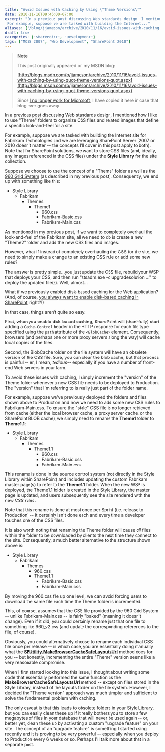 ```yaml
---
title: "Avoid Issues with Caching by Using \"Theme Versions\""
date: 2010-11-16T09:45:00-07:00
excerpt: "In a previous post discussing Web standards design, I mentioned how I like to use \"Theme\" folders to organize CSS files and related images that define a specific look-and-feel for a site. 
 For example, suppose we are tasked with building the Internet..."
aliases: ["/blog/jjameson/archive/2010/11/16/avoid-issues-with-caching-by-using-quot-theme-versions-quot.aspx"]
draft: true
categories: ["SharePoint", "Development"]
tags: ["MOSS 2007", "Web Development", "SharePoint 2010"]
---
```


> **Note**
>
> This post originally appeared on my MSDN blog:
>
> [http://blogs.msdn.com/b/jjameson/archive/2010/11/16/avoid-issues-with-caching-by-using-quot-theme-versions-quot.aspx](http://blogs.msdn.com/b/jjameson/archive/2010/11/16/avoid-issues-with-caching-by-using-quot-theme-versions-quot.aspx)
>
> Since [I no longer work for Microsoft](/blog/jjameson/2011/09/02/last-day-with-microsoft), I have copied it here in case that blog ever goes away.

In a previous [post](/blog/jjameson/2010/01/30/web-standards-design-with-moss-2007-part-1) discussing Web standards design, I mentioned how I like to use "Theme" folders to organize CSS files and related images that define a specific look-and-feel for a site.

For example, suppose we are tasked with building the Internet site for Fabrikam Technologies and we are leveraging SharePoint Server (2007 or 2010 doesn't matter -- the concepts I'll cover in this post apply to both). Note that for SharePoint solutions, we want to store CSS files (and, ideally, any images referenced in the CSS files) under the **Style Library** for the site collection.

Suppose we choose to use the concept of a "Theme" folder as well as the [960 Grid System](http://960.gs) (as described in my previous post). Consequently, we end up with something like this:

- Style Library
  - Fabrikam
    - Themes
      - Theme1
        - 960.css
        - Fabrikam-Basic.css
        - Fabrikam-Main.css

As mentioned in my previous post, if we want to completely overhaul the look-and-feel of the Fabrikam site, all we need to do is create a new "Theme2" folder and add the new CSS files and images.

However, what if instead of completely overhauling the CSS for the site, we need to simply make a change to an existing CSS rule or add some new rules?

The answer is pretty simple...you just update the CSS file, rebuild your WSP that deploys your CSS, and then run "stsadm.exe -o upgradesolution ..." to deploy the updated file(s). Well, almost...

What if we previously enabled disk-based caching for the Web application? (And, of course, [you always want to enable disk-based caching in SharePoint](/blog/jjameson/2010/11/16/always-enable-disk-based-caching-in-sharepoint-server-2010), right?!)

In that case, things aren't quite so easy.

First, when you enable disk-based caching, SharePoint will (thankfully) start adding a `Cache-Control` header in the HTTP response for each file type specified using the `path` attribute of the `<BlobCache>` element. Consequently, browsers (and perhaps one or more proxy servers along the way) will cache local copies of the files.

Second, the BlobCache folder on the file system will have an obsolete version of the CSS file. Sure, you can clear the blob cache, but that process is painful -- er, I mean, *tedious*-- especially if you have a number of front-end Web servers in your farm.

To avoid these issues with caching, I simply increment the "version" of the Theme folder whenever a new CSS file needs to be deployed to Production. The "version" that I'm referring to is really just part of the folder name.

For example, suppose we've previously deployed the folders and files shown above to Production and now we need to add some new CSS rules to Fabrikam-Main.css. To ensure the "stale" CSS file is no longer retrieved from cache (either the local browser cache, a proxy server cache, or the SharePoint BLOB cache), we simply need to rename the **Theme1** folder to **Theme1.1**:

- Style Library
  - Fabrikam
    - Themes
      - Theme1.1
        - 960.css
        - Fabrikam-Basic.css
        - Fabrikam-Main.css

This rename is done in the source control system (not directly in the Style Library within SharePoint) and includes updating the custom Fabrikam master page(s) to refer to the **Theme1.1** folder. When the new WSP is deployed, the Theme1.1 folder is created in the Style Library, the master page is updated, and users subsequently see the site rendered with the new CSS rules.

Note that this rename is done at most once per Sprint (i.e. release to Production) -- it certainly isn't done each and every time a developer touches one of the CSS files.

It is also worth noting that renaming the Theme folder will cause *all* files within the folder to be downloaded by clients the next time they connect to the site. Consequently, a much better alternative to the structure shown above is:

- Style Library
  - Fabrikam
    - Themes
      - 960.css
      - Theme1.1
        - Fabrikam-Basic.css
        - Fabrikam-Main.css

By moving the 960.css file up one level, we can avoid forcing users to download the same file each time the Theme folder is incremented.

This, of course, assumes that the CSS file provided by the 960 Grid System -- unlike Fabrikam-Main.css -- is fairly "baked" (meaning it doesn't change). Even if it did, you could certainly rename just that one file to something like 960\_v2.css (and update the corresponding references to the file, of course).

Obviously, you could alternatively choose to rename each individual CSS file once per release -- in which case, you are essentially doing manually what the [**SPUtility.MakeBrowserCacheSafeLayoutsUrl**](http://msdn.microsoft.com/en-us/library/microsoft.sharepoint.utilities.sputility.makebrowsercachesafelayoutsurl.aspx) method does for you -- but honestly, incrementing the entire "Theme" version seems like a very reasonable compromise.

When I first started looking into this issue, I thought about writing some code that essentially performed the same function as the **MakeBrowserCacheSafeLayoutsUrl** method -- except on files stored in the Style Library, instead of the layouts folder on the file system. However, I decided the "Theme version" approach was much simpler and sufficient to solve the fundamental problem with caching.

The only caveat is that this leads to obsolete folders in your Style Library, but you can easily clean these up if it really bothers you to store a few megabytes of files in your database that will never be used again -- or, better yet, clean these up by activating a custom "upgrade feature" on your site. The concept of an "upgrade feature" is something I started using recently and it is proving to be very powerful -- especially when you deploy to Production every 6 weeks or so. Perhaps I'll talk more about that in a separate post.

